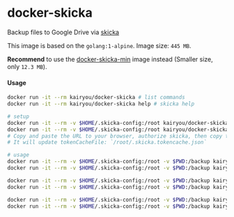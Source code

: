 # docker-skicka

Backup files to Google Drive via [skicka](https://github.com/google/skicka)

This image is based on the `golang:1-alpine`.
Image size: `445 MB`.

**Recommend** to use the [docker-skicka-min](../docker-skicka-min) image instead (Smaller size, only `12.3 MB`).


#### Usage
```sh
docker run -it --rm kairyou/docker-skicka # list commands
docker run -it --rm kairyou/docker-skicka help # skicka help

# setup
docker run -it --rm -v $HOME/.skicka-config:/root kairyou/docker-skicka init # skicka init
docker run -it --rm -v $HOME/.skicka-config:/root kairyou/docker-skicka -no-browser-auth ls # authorize skicka
# Copy and paste the URL to your browser, authorize skicka, then copy the `verification code` from your browser to the terminal.
# It will update tokenCacheFile: `/root/.skicka.tokencache.json`

# usage
docker run -it --rm -v $HOME/.skicka-config:/root -v $PWD:/backup kairyou/docker-skicka ls / # list files
docker run -it --rm -v $HOME/.skicka-config:/root -v $PWD:/backup kairyou/docker-skicka mkdir /tmp # create folder

docker run -it --rm -v $HOME/.skicka-config:/root -v $PWD:/backup kairyou/docker-skicka upload ./test.txt /tmp/t.txt # upload file
docker run -it --rm -v $HOME/.skicka-config:/root -v $PWD:/backup kairyou/docker-skicka cat /tmp/t.txt # get file contents

docker run -it --rm -v $HOME/.skicka-config:/root -v $PWD:/backup kairyou/docker-skicka download /tmp/t.txt tmp.txt # download file to `/root` dir
docker run -it --rm -v $HOME/.skicka-config:/root -v $PWD:/backup kairyou/docker-skicka rm -r /tmp # remove file or folder
```

<!-- ##### Development -->
<!-- docker build --tag kairyou/docker-skicka . -->
